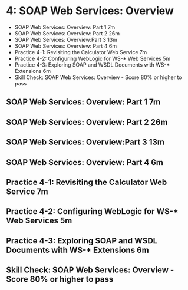 # 4: SOAP Web Services: Overview

   * SOAP Web Services: Overview: Part 1 7m
   * SOAP Web Services: Overview: Part 2 26m
   * SOAP Web Services: Overview:Part 3 13m
   * SOAP Web Services: Overview: Part 4 6m
   * Practice 4-1: Revisiting the Calculator Web Service 7m
   * Practice 4-2: Configuring WebLogic for WS-* Web Services 5m
   * Practice 4-3: Exploring SOAP and WSDL Documents with WS-* Extensions 6m
   * Skill Check: SOAP Web Services: Overview - Score 80% or higher to pass

## SOAP Web Services: Overview: Part 1 7m
## SOAP Web Services: Overview: Part 2 26m
## SOAP Web Services: Overview:Part 3 13m
## SOAP Web Services: Overview: Part 4 6m
## Practice 4-1: Revisiting the Calculator Web Service 7m
## Practice 4-2: Configuring WebLogic for WS-* Web Services 5m
## Practice 4-3: Exploring SOAP and WSDL Documents with WS-* Extensions 6m
## Skill Check: SOAP Web Services: Overview - Score 80% or higher to pass
